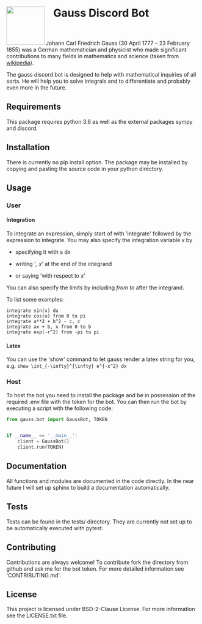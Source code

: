 # <img align="left" width="100" src="https://upload.wikimedia.org/wikipedia/commons/9/9b/Carl_Friedrich_Gauss.jpg"> 
# &nbsp;&nbsp;&nbsp;Gauss Discord Bot
<br/>
<br/>
Johann Carl Friedrich Gauss  (30 April 1777 – 23 February 1855)
was a German mathematician and physicist who made significant
contributions to many fields in mathematics and science 
(taken from <a href="https://en.wikipedia.org/wiki/Carl_Friedrich_Gauss">wikipedia</a>).

The gauss discord bot is designed to help with mathematical
inquiries of all sorts. He will help you to solve integrals and 
to differentiate and probably even more in the future.

## Requirements

This package requires python 3.6 as well as the external packages 
sympy and discord.

## Installation

There is currently no pip install option. The package may be installed by
copying and pasting the source code in your python directory.

## Usage

### User

#### Integration

To integrate an expression, simply start of with 'integrate' followed by 
the expression to integrate. You may also specify the integration
variable *x* by 

- specifying it with a d*x*

- writing '*, x*' at the end of the integrand

- or saying 'with respect to *x*'

You can also specify the limits by including *from* *to* after the integrand.

To list some examples:
```
integrate sin(x) du
integrate cos(u) from 0 to pi
integrate a**2 + b^2 - c, c
integrate ax + b, x from 0 to b
integrate exp(-r^2) from -pi to pi
```

#### Latex

You can use the 'show' command to let gauss render a latex string for you, e.g.
`show \int_{-\infty}^{\infty} e^{-x^2} dx`


### Host

To host the bot you need to install the package and be in possession of the
required .env file with the token for the bot. You can then run the bot by
executing a script with the following code:
```python
from gauss.bot import GaussBot, TOKEN


if __name__ == '__main__':
    client = GaussBot()
    client.run(TOKEN)
```

## Documentation

All functions and modules are documented in the code directly. In the
near future I will set up sphinx to build a documentation automatically.

## Tests

Tests can be found in the tests/ directory. They are currently not set up
to be automatically executed with pytest.

## Contributing

Contributions are always welcome! To contribute fork the directory from
github and ask me for the bot token. For more detailed information see
'CONTRIBUTING.md'.

## License

This project is licensed under BSD-2-Clause License. For more information
see the LICENSE.txt file.
